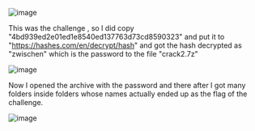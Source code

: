 ![image](https://github.com/biku34/CTF_writeups/assets/117967710/02402a1d-49fa-4ae1-9597-79dafe2e7675)

This was the challenge , so I did copy "4bd939ed2e01ed1e8540ed137763d73cd8590323" and put it to "https://hashes.com/en/decrypt/hash"
and got the hash decrypted as "zwischen" which is the password to the file "crack2.7z"

![image](https://github.com/biku34/CTF_writeups/assets/117967710/8eb7993e-f9e7-46da-a253-fd54ca727919)


Now I opened the archive with the password and there after I got many folders inside folders whose names actually ended up as the flag of the challenge.

![image](https://github.com/biku34/CTF_writeups/assets/117967710/c5d5adde-9eff-4215-b3d8-cff5d4c54e36)


